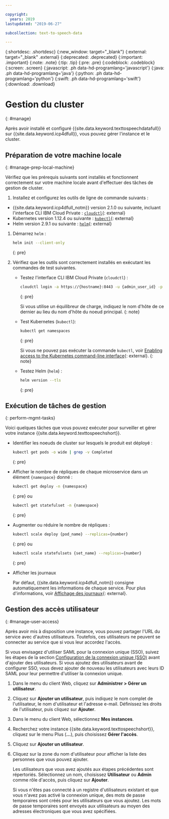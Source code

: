 ```yaml
---

copyright:
  years: 2019
lastupdated: "2019-06-27"

subcollection: text-to-speech-data

---
```


{:shortdesc: .shortdesc}
{:new_window: target="_blank"}
{:external: target="_blank" .external}
{:deprecated: .deprecated}
{:important: .important}
{:note: .note}
{:tip: .tip}
{:pre: .pre}
{:codeblock: .codeblock}
{:screen: .screen}
{:javascript: .ph data-hd-programlang='javascript'}
{:java: .ph data-hd-programlang='java'}
{:python: .ph data-hd-programlang='python'}
{:swift: .ph data-hd-programlang='swift'}
{:download: .download}

# Gestion du cluster
{: #manage}

Après avoir installé et configuré {{site.data.keyword.texttospeechdatafull}} sur {{site.data.keyword.icp4dfull}}, vous pouvez gérer l'instance et le cluster.

## Préparation de votre machine locale
{: #manage-prep-local-machine}

Vérifiez que les prérequis suivants sont installés et fonctionnent correctement sur votre machine locale avant d'effectuer des tâches de gestion de cluster.

1. Installez et configurez les outils de ligne de commande suivants :

  - {{site.data.keyword.icp4dfull_notm}} version 2.1.0 ou suivante, incluant l'interface CLI IBM Cloud Private : [`cloudctl`](https://www.ibm.com/support/knowledgecenter/SSBS6K_3.1.2/manage_cluster/install_cli.html){: external}
  - Kubernetes version 1.12.4 ou suivante : [`kubectl`](https://docs-icpdata.mybluemix.net/docs/content/SSQNUZ_current/com.ibm.icpdata.doc/zen/install/kubectl-access.html){: external}
  - Helm version 2.9.1 ou suivante : [`helm`](https://helm.sh){: external}

1.  Démarrez `helm` :
  
    ```bash
    helm init --client-only
    ```
    {: pre}

1.  Vérifiez que les outils sont correctement installés en exécutant les commandes de test suivantes.

    - Testez l'interface CLI IBM Cloud Private (`cloudctl`) :

      ```bash
      cloudctl login -a https://{hostname}:8443 -u {admin_user_id} -p {admin_password}
      ```
      {: pre}
    
      Si vous utilise un équilibreur de charge, indiquez le nom d'hôte de ce dernier au lieu du nom d'hôte du noeud principal.  {: note}

    - Test Kubernetes (`kubectl`):

      ```bash
      kubectl get namespaces
      ```
      {: pre}

      Si vous ne pouvez pas exécuter la commande `kubectl`, voir [Enabling access to the Kubernetes command-line interface](https://www.ibm.com/support/knowledgecenter/SSQNUZ_2.1.0/com.ibm.icpdata.doc/zen/install/kubectl-access.html){: external}.
      {: note}

    - Testez Helm (`helm`) :

      ```bash
      helm version --tls
      ```
      {: pre}

## Exécution de tâches de gestion
{: perform-mgmt-tasks}

Voici quelques tâches que vous pouvez exécuter pour surveiller et gérer votre instance {{site.data.keyword.texttospeechshort}}.

  - Identifier les noeuds de cluster sur lesquels le produit est déployé :
    ```bash
    kubectl get pods -o wide | grep -v Completed
    ```
    {: pre}

  - Afficher le nombre de répliques de chaque microservice dans un élément `{namespace}` donné :
    ```bash
    kubectl get deploy -n {namespace}
    ```
    {: pre}
    ou
    ```bash
    kubectl get statefulset -n {namespace}
    ```
    {: pre}

  - Augmenter ou réduire le nombre de répliques :
    ```bash
    kubectl scale deploy {pod_name} --replicas={number}
    ```
    {: pre}
    ou
    ```bash
    kubectl scale statefulsets {set_name} --replicas={number}
    ```
    {: pre}

  - Afficher les journaux

    Par défaut, {{site.data.keyword.icp4dfull_notm}} consigne automatiquement les informations de chaque service. Pour plus d'informations, voir [Affichage des journaux](https://www.ibm.com/support/knowledgecenter/SSQNUZ_2.1.0/com.ibm.icpdata.doc/zen/admin/logs.html){: external}.

## Gestion des accès utilisateur
{: #manage-user-access}

Après avoir mis à disposition une instance, vous pouvez partager l'URL du service avec d'autres utilisateurs. Toutefois, ces utilisateurs ne peuvent se connecter au service que si vous leur accordez l'accès.

Si vous envisagez d'utiliser SAML pour la connexion unique (SSO), suivez les étapes de la section [Configuration de la connexion unique (SSO)](https://www.ibm.com/support/knowledgecenter/SSQNUZ_2.1.0/com.ibm.icpdata.doc/zen/admin/saml-sso.html#saml-sso) avant d'ajouter des utilisateurs. Si vous ajoutez des utilisateurs avant de configurer SSO, vous devez ajouter de nouveau les utilisateurs avec leurs ID SAML pour leur permettre d'utiliser la connexion unique.

1.  Dans le menu du client Web, cliquez sur **Administrer > Gérer un utilisateur**.

1.  Cliquez sur **Ajouter un utilisateur**, puis indiquez le nom complet de l'utilisateur, le nom d'utilisateur et l'adresse e-mail. Définissez les droits de l'utilisateur, puis cliquez sur **Ajouter**.

1.  Dans le menu du client Web, sélectionnez **Mes instances**.

1.  Recherchez votre instance {{site.data.keyword.texttospeechshort}}, cliquez sur le menu Plus (**...**), puis choisissez **Gérer l'accès**.

1.  Cliquez sur **Ajouter un utilisateur**.

1.  Cliquez sur la zone du nom d'utilisateur pour afficher la liste des personnes que vous pouvez ajouter.

    Les utilisateurs que vous avez ajoutés aux étapes précédentes sont répertoriés. Sélectionnez un nom, choisissez **Utilisateur** ou **Admin** comme rôle d'accès, puis cliquez sur **Ajouter**. 

    Si vous n'êtes pas connecté à un registre d'utilisateurs existant et que vous n'avez pas activé la connexion unique, des mots de passe temporaires sont créés pour les utilisateurs que vous ajoutez. Les mots de passe temporaires sont envoyés aux utilisateurs au moyen des adresses électroniques que vous avez spécifiées.
